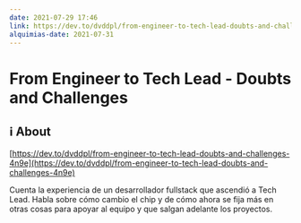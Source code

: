 ```yaml
---
date: 2021-07-29 17:46
link: https://dev.to/dvddpl/from-engineer-to-tech-lead-doubts-and-challenges-4n9e
alquimias-date: 2021-07-31
---
```


# From Engineer to Tech Lead - Doubts and Challenges 

## ℹ️ About

[https://dev.to/dvddpl/from-engineer-to-tech-lead-doubts-and-challenges-4n9e](https://dev.to/dvddpl/from-engineer-to-tech-lead-doubts-and-challenges-4n9e)

Cuenta la experiencia de un desarrollador fullstack que ascendió a Tech Lead. Habla sobre cómo cambio el chip y de cómo ahora se fija más en otras cosas para apoyar al equipo y que salgan adelante los proyectos.


